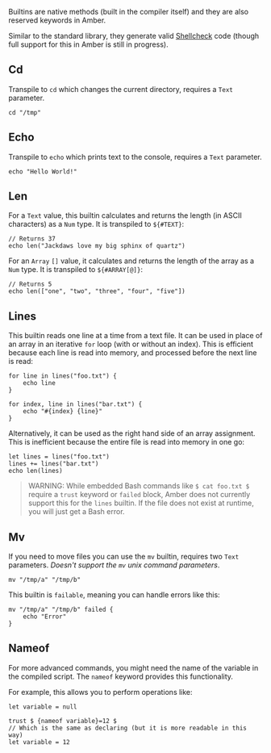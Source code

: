 Builtins are native methods (built in the compiler itself) and they are also reserved keywords in Amber.

Similar to the standard library, they generate valid [Shellcheck](https://www.shellcheck.net/) code (though full support for this in Amber is still in progress).

## Cd

Transpile to `cd` which changes the current directory, requires a `Text` parameter.

```ab
cd "/tmp"
```

## Echo

Transpile to `echo` which prints text to the console, requires a `Text` parameter.

```ab
echo "Hello World!"
```

## Len

For a `Text` value, this builtin calculates and returns the length (in ASCII characters) as a `Num` type.  It is transpiled to `${#TEXT}`:

```ab
// Returns 37
echo len("Jackdaws love my big sphinx of quartz")
```

For an `Array` `[]` value, it calculates and returns the length of the array as a `Num` type.  It is transpiled to `${#ARRAY[@]}`:

```ab
// Returns 5
echo len(["one", "two", "three", "four", "five"])
```

## Lines

This builtin reads one line at a time from a text file.  It can be used in place of an array in an iterative `for` loop (with or without an index).  This is efficient because each line is read into memory, and processed before the next line is read:

```ab
for line in lines("foo.txt") {
    echo line
}

for index, line in lines("bar.txt") {
    echo "#{index} {line}"
}
```

Alternatively, it can be used as the right hand side of an array assignment.  This is inefficient because the entire file is read into memory in one go:

```ab
let lines = lines("foo.txt")
lines += lines("bar.txt")
echo len(lines)
```

> WARNING: While embedded Bash commands like `$ cat foo.txt $` require a `trust` keyword or `failed` block, Amber does not currently support this for the `lines` builtin.  If the file does not exist at runtime, you will just get a Bash error.

## Mv

If you need to move files you can use the `mv` builtin, requires two `Text` parameters.
*Doesn't support the `mv` unix command parameters*.

```ab
mv "/tmp/a" "/tmp/b"
```

This builtin is `failable`, meaning you can handle errors like this:

```ab
mv "/tmp/a" "/tmp/b" failed {
    echo "Error"
}
```

## Nameof

For more advanced commands, you might need the name of the variable in the compiled script. The `nameof` keyword provides this functionality.

For example, this allows you to perform operations like:

```ab
let variable = null

trust $ {nameof variable}=12 $
// Which is the same as declaring (but it is more readable in this way)
let variable = 12
```
